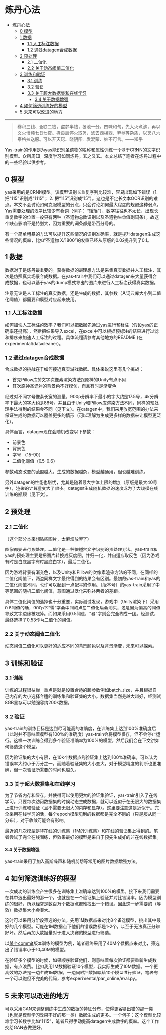 
# 炼丹心法

- [炼丹心法](#炼丹心法)
  - [0 模型](#0-模型)
  - [1 数据](#1-数据)
    - [1.1 人工标注数据](#11-人工标注数据)
    - [1.2 通过datagen合成数据](#12-通过datagen合成数据)
  - [2 预处理](#2-预处理)
    - [2.1 二值化](#21-二值化)
    - [2.2 关于动态阈值二值化](#22-关于动态阈值二值化)
  - [3 训练和验证](#3-训练和验证)
    - [3.1 训练](#31-训练)
    - [3.2 验证](#32-验证)
    - [3.3 关于超大数据集和在线学习](#33-关于超大数据集和在线学习)
      - [3.4 关于数据增强](#34-关于数据增强)
  - [4 如何筛选训练好的模型](#4-如何筛选训练好的模型)
  - [5 未来可以改进的地方](#5-未来可以改进的地方)


---

> 卷积三钱、全联二钱，盗梦半钱，极池一分。四味和匀，先大火煮沸，再以文火慢炖七日七夜。择良辰停火取药，滤去西梯西、弃参等杂质，以叉八六泰格拉送服。可以开天窍、晓阴阳、发混蒙、妙不可言。——知乎

Yas-train的作用是为yas能识别圣遗物的名称和属性训练一个基于CRNN的文字识别模型。众所周知，深度学习如同炼丹，玄之又玄。本文总结了笔者在炼丹过程中的一些经验以供参考。



## 0 模型

yas采用的是CRNN模型。该模型识别长重复序列比较难，容易出现如下错误（1. 把“115”识别成“1115”； 2. 把“115”识别成“15”）。这也是不定长文本OCR识别的难点。本文不会讨论如何克服模型的弱点，只会讨论如何最大程度的规避这种弱点。Yas需要处理的汉字比较少有叠词（例子： “瑶瑶”），数字往往也不太长，出现长重复数字的位置一般只有两种（圣遗物总数识别以及圣遗物生命值副词条）。故这个缺点影响不是特别大，因为重要的词条都是带百分号的。

有一个简单粗暴的方法可以提升这些情况的识别准确率，就是提升datagen生成这些情况的概率，比如“圣遗物 X/1800”的权重已经从原版的0.02提升到了0.1。



## 1 数据

数据对于是炼丹最重要的。获得数据的最理想方法是采集真实数据并人工标注，其次是仿照真实场景合成数据。在yas-train中我们可以通过datagen来大量获得合成数据，也可以基于yas的dump模式导出的图片来进行人工标注获得真实数据。

注意无论是人工标注的真实数据，还是生成的数据，其参数（从词典库大小到二值化阈值）都需要和模型对应起来使用。

### 1.1 人工标注数据

如何加快人工标注的效率？我们可以把数据先通过yas进行预标注（假设yas的正确率还挺高），然后把结果导入excel，在excel中可以根据预标注的结果进行过滤和排序来加速人工标注的过程。具体流程请参考其他地方的README (在experimental/datacleaner)。

### 1.2 通过datagen合成数据

合成数据的挑战在于如何接近真实游戏数据。具体来说这里有几个挑战：

* 首先Pillow库的文字次像素渲染方法跟原神的Unity有点不同
* 其次原神圣遗物的背景色不好模仿，而且有时是渐变色

经过对不同字号像素长宽的测量，900p分辨率下最小的字大约是17.5号，4k分辨率下最大的字大约是88号。并且由于Unity和Pillow库渲染方法不同，同样的预处理手法得到的结果会不同（见下文）。在datagen中，我们采用放宽范围的办法来保证生成的数据可以覆盖更多的情形（可以理解为生成更多样的数据来让模型更泛化）。

具体而言，datagen现在会随机改变以下参数：


* 前景色
* 背景色
* 字号 （15-90）
* 二值化阈值（0.5-0.6）

参数动态改变的范围越大，生成的数据越杂，模型越通用，但也越难训练。

另外datagen的性能也堪忧，尤其是随着最大字体上限的增加（原版是最大40号字），渲染的计算量变大了很多。datagen生成随机数据的速度成为了大规模在线训练的瓶颈（见下文）。



## 2 预处理


### 2.1 二值化
（这个部分本来想贴些图片，太麻烦放弃了）

图像都要进行预处理。二值化是一种很适合文字识别的预处理方法。yas-train和yas的预处理主要是把图片转换成灰度图，并归一化，并自适应取反色（因为游戏有时是白底黑字有时黑底白字），最后二值化。

因为游戏背景有渐变色，以及Unity和Pillow的次像素渲染方法的不同，在同样的二值化阈值下，两边同样文字最终得到的结果会有区别。最初的yas-train和yas的二值化阈值不同，也许可以起到一点配平的作用。（版本号）的yas-train采用了中等范围的随机二值化阈值，意图通过泛化来弥补两者的差距。

具体二值化阈值的选择也十分重要，实际测试发现，游戏中（Unity渲染下）采用0.6阈值的话，900p下“雷”字会中间的点在二值化后会消失。这是因为偏高的阈值导致文字边缘被吃掉。而如果采用0.5阈值，“暴”字则会完全糊成一团。经测试，最终选择了0.53作为二值化的阈值。

### 2.2 关于动态阈值二值化

动态阈值二值化可以更好的适应不同的背景颜色以及背景渐变，未来可以探索。

## 3 训练和验证

### 3.1 训练

训练的过程很枯燥，重点是就是设置合适的超参数例如batch_size，并且根据自己内存的大小选择合适的训练集和验证集的大小。数据集当然是越大越好，经测试8GB显存可以勉强容纳200k数据。

### 3.2 验证

yas-train的训练目标是达到尽可能高的准确度，在训练集上达到100%准确度后（此时并不意味着模型有100%的准确度）yas-train会将模型保存，但不会停止运行。这样一次训练会得到多个验证准确率为100%的模型，然后我们会在下文讲如何筛选这个模型。

因为验证集的大小有限，在10k个数据点的验证集上达到100%准确率，可以认为错误率大约小于万分之一。而随着验证集的大小变大，对于模型精度的判断也更准确，但一次验证所需要的时间也越久。

### 3.3 关于超大数据集和在线学习

为了节省内存和显存，并使得可以使用更大的验证集验证，yas-train引入了在线学习。只要每次访问数据集的时候动态生成数据，就可以近似于在无限大的数据集上进行训练和验证（且不需要无限大的内存和显存）。这里要注意这是近似于。完全采用在线学习的话，每个epoch模型见到的数据都是完全不同的（只是服从同一分布），对于收敛可能会有影响。

最近的几次模型是非在线的训练集（1M的训练集）和在线的验证集上得到的。笔者尝试了完全在线训练，但效果最好的模型是来自于预先生成好的非在线数据集。


#### 3.4 关于数据增强

yas-train采用了加入高斯噪声和随机剪切等常用的图片数据增强方法。


## 4 如何筛选训练好的模型

一次成功的训练会产生很多在训练集上准确率达到100%的模型。接下来我们需要在其中选出最好的那一个，也就是在一个验证集上验证并对比错误率。因为模型训练的很好，所以经常是数百万个数据点都难找出一个错误。因此这一步需要的（等效）数据集大小会很大。

这时可以采用分阶段筛选的办法。先用1M数据点来对比8个备选模型，挑出其中最好的几个模型。可能在1M数据点下他们的错误数都是1-2个，以至于无法真正分辨好坏。然后再加大数据量对于进入决赛的模型进行筛选。

以[某个commit](https://github.com/wormtql/yas-train/commit/76f6d1a5a9d193b9ec835df754df64a871957d3e)版本训练的模型为例，笔者最终采用了40M个数据点来对比，筛选出了错误率小于10/40M的模型。

在验证多个模型的时候，如果顺序验证他们，则意味着每次验证都要重新生成数据，有点浪费。比如我用1M数据验证10个模型，我实际生成了10M数据。一个更高效的办法是一边生成1M数据，一边同时把数据喂给10个模型进行验证。笔者有一个可以跑但不完美的代码，参考experimental/par_online/eval.py。

## 5 未来可以改进的地方

可以采用GAN来调整训练中生成的数据的特征分布，使得更容易出错的那一类（也就是模型学习效果不好的那一类）数据生成的更多。一个例子：这个模型比较难学习长数字比如“1115”，笔者只得手动提高datagen生成数字的概率。这个工作交给GAN去做更好。

